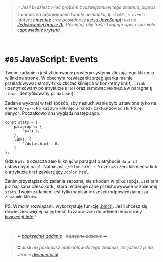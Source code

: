 > :star: *Jeśli będziesz mieć problem z rozwiązaniem tego zadania, poproś o pomoc na odpowiednim kanale na Slacku, tj. `s1e06-js-events` (dotyczy [mentee](https://devmentor.pl/mentoring-javascript/) oraz posiadaczy [kursu JavaScript](https://devmentor.pl/p/javascript-for-beginners/)) lub na [dedykowanej grupie fb](https://www.facebook.com/groups/155234921740033). Pamiętaj, aby treść Twojego wpisu spełniała [odpowiednie kryteria](https://devmentor.pl/jak-prosic-o-pomoc/).*

&nbsp;

# `#05` JavaScript: Events



Twoim zadaniem jest zbudowanie prostego systemu zliczającego klinięcia w linki na stronie. W obecnym rozwiązaniu przeglądarka ma nie przeładowywać strony tylko zliczać klinięcia w konkretny link tj. `.link` (identyfikowany po atrybucie `href`) oraz sumować kliknięcia w paragraf tj. `.text` (identyfikowany po `dataset`).

Zadanie wykonaj w taki sposób, aby nasłuchiwanie było ustawione tylko na elementy `<p/>`. Po każdym kliknięciu należy zaktualizować sturkturę danych. Początkowo ona wygląda następująco.

```
const stats = {
    paragraphs: {
        'p1': 0,
    },
    links: {
        '/dolor.html': 0,
    }
};
```

Gdzie `p1: 0` oznacza zero kliknięć w paragraf o atrybucie `data-id` ustawionym na `p1`. Natomiast `'/dolor.html': 0` oznacza zero kliknięć w link o atrybucie `href` zawierający `/dolor.html`.

Zanim przystąpisz do zadania zapoznaj się z kodem w pliku app.js.
Jest tam już napisana cześć kodu, która renderuje dane przechowywane w zmiennej `stats`.
Twoim zadaniem jest tylko napisanie cześciu odpowiedzialnej za zliczanie klików.

PS. W moim rozwiązaniu wykorzystuję funkcję [.bind()](https://developer.mozilla.org/pl/docs/Web/JavaScript/Referencje/Obiekty/Function/bind). Jeśli chcesz się dowiedzieć więcej na jej temat to zapraszam do odwiedzenia strony [javascript.info](https://developer.mozilla.org/pl/docs/Web/JavaScript/Referencje/Obiekty/Function/bind).*


&nbsp;

> :arrow_left: [*poprzednie zadanie*](./../04) | ~~*następne zadanie*~~ :arrow_right:

> :no_entry: *Jeśli nie posiadasz materiałów do tego zadania, znajdziesz je na stronie [devmentor.pl](https://devmentor.pl/p/js-basics/)*
